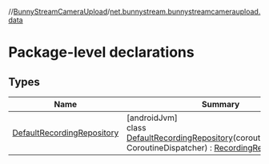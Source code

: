 //[BunnyStreamCameraUpload](../../index.md)/[net.bunnystream.bunnystreamcameraupload.data](index.md)

# Package-level declarations

## Types

| Name | Summary |
|---|---|
| [DefaultRecordingRepository](-default-recording-repository/index.md) | [androidJvm]<br>class [DefaultRecordingRepository](-default-recording-repository/index.md)(coroutineDispatcher: CoroutineDispatcher) : [RecordingRepository](../net.bunnystream.bunnystreamcameraupload.domain/-recording-repository/index.md) |
